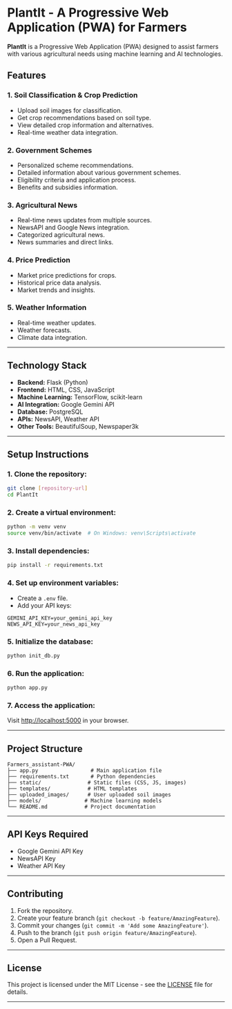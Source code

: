 # PlantIt - A Progressive Web Application (PWA) for Farmers

**PlantIt** is a Progressive Web Application (PWA) designed to assist farmers with various agricultural needs using machine learning and AI technologies.

## Features

### 1. Soil Classification & Crop Prediction
- Upload soil images for classification.
- Get crop recommendations based on soil type.
- View detailed crop information and alternatives.
- Real-time weather data integration.

### 2. Government Schemes
- Personalized scheme recommendations.
- Detailed information about various government schemes.
- Eligibility criteria and application process.
- Benefits and subsidies information.

### 3. Agricultural News
- Real-time news updates from multiple sources.
- NewsAPI and Google News integration.
- Categorized agricultural news.
- News summaries and direct links.

### 4. Price Prediction
- Market price predictions for crops.
- Historical price data analysis.
- Market trends and insights.

### 5. Weather Information
- Real-time weather updates.
- Weather forecasts.
- Climate data integration.

---

## Technology Stack

- **Backend:** Flask (Python)
- **Frontend:** HTML, CSS, JavaScript
- **Machine Learning:** TensorFlow, scikit-learn
- **AI Integration:** Google Gemini API
- **Database:** PostgreSQL
- **APIs:** NewsAPI, Weather API
- **Other Tools:** BeautifulSoup, Newspaper3k

---

## Setup Instructions

### 1. Clone the repository:
```sh
git clone [repository-url]
cd PlantIt
```

### 2. Create a virtual environment:
```sh
python -m venv venv
source venv/bin/activate  # On Windows: venv\Scripts\activate
```

### 3. Install dependencies:
```sh
pip install -r requirements.txt
```

### 4. Set up environment variables:
- Create a `.env` file.
- Add your API keys:
```
GEMINI_API_KEY=your_gemini_api_key
NEWS_API_KEY=your_news_api_key
```

### 5. Initialize the database:
```sh
python init_db.py
```

### 6. Run the application:
```sh
python app.py
```

### 7. Access the application:
Visit [http://localhost:5000](http://localhost:5000) in your browser.

---

## Project Structure

```
Farmers_assistant-PWA/
├── app.py                 # Main application file
├── requirements.txt       # Python dependencies
├── static/               # Static files (CSS, JS, images)
├── templates/            # HTML templates
├── uploaded_images/      # User uploaded soil images
├── models/              # Machine learning models
└── README.md            # Project documentation
```

---

## API Keys Required

- Google Gemini API Key
- NewsAPI Key
- Weather API Key

---

## Contributing

1. Fork the repository.
2. Create your feature branch (`git checkout -b feature/AmazingFeature`).
3. Commit your changes (`git commit -m 'Add some AmazingFeature'`).
4. Push to the branch (`git push origin feature/AmazingFeature`).
5. Open a Pull Request.

---

## License

This project is licensed under the MIT License - see the [LICENSE](LICENSE) file for details.

---


